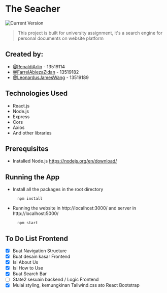 # The Seacher
![Current Version](https://img.shields.io/badge/version-v0.4.0-blue)
> This project is built for university assignment, it's a search engine for personal documents on website platform

## Created by:
* [@RenaldiArlin](https://github.com/PLBU/) - 13519114
* [@FarrelAbiezaZidan](https://github.com/FarraArbitera) - 13519182
* [@LeonardusJamesWang](https://github.com/jamesclaws) - 13519189

## Technologies Used
* React.js
* Node.js
* Express
* Cors
* Axios
* And other libraries

## Prerequisites
* Installed Node.js https://nodejs.org/en/download/

## Running the App
* Install all the packages in the root directory
  ```
    npm install
  ```
* Running the website in http://localhost:3000/ and server in http://localhost:5000/
  ```
    npm start
  ```

## To Do List Frontend
- [x] Buat Navigation Structure
- [x] Buat desain kasar Frontend
- [x] Isi About Us
- [x] Isi How to Use
- [x] Buat Search Bar
- [ ] State2 sesuain backend / Logic Frontend
- [x] Mulai styling, kemungkinan Tailwind.css ato React Bootstrap